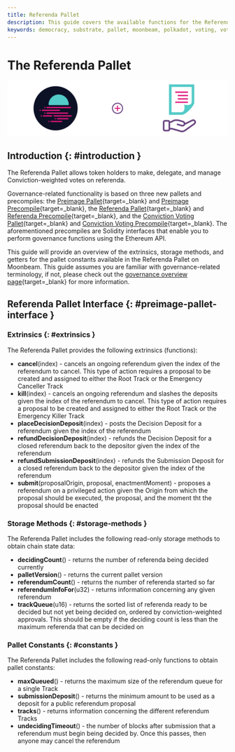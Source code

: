 ```yaml
---
title: Referenda Pallet
description: This guide covers the available functions for the Referenda Pallet on Moonbeam, of which are used to view and submit data related to on-chain referenda
keywords: democracy, substrate, pallet, moonbeam, polkadot, voting, vote, referenda
---
```


# The Referenda Pallet

![Referenda Moonbeam Banner](/images/builders/pallets-precompiles/pallets/referenda-banner.png)

## Introduction {: #introduction }

The Referenda Pallet allows token holders to make, delegate, and manage Conviction-weighted votes on referenda.

Governance-related functionality is based on three new pallets and precompiles: the [Preimage Pallet](/builders/pallets-precompiles/pallets/preimage){target=_blank} and [Preimage Precompile](/builders/pallets-precompiles/precompiles/preimage){target=_blank}, the [Referenda Pallet](/builders/pallets-precompiles/pallets/referenda){target=_blank} and [Referenda Precompile](/builders/pallets-precompiles/precompiles/referenda){target=_blank}, and the [Conviction Voting Pallet](/builders/pallets-precompiles/pallets/conviction-voting){target=_blank} and [Conviction Voting Precompile](/builders/pallets-precompiles/precompiles/conviction-voting){target=_blank}. The aforementioned precompiles are Solidity interfaces that enable you to perform governance functions using the Ethereum API.

This guide will provide an overview of the extrinsics, storage methods, and getters for the pallet constants available in the Referenda Pallet on Moonbeam. This guide assumes you are familiar with governance-related terminology, if not, please check out the [governance overview page](/learn/features/governance/#opengov){target=_blank} for more information.

## Referenda Pallet Interface {: #preimage-pallet-interface }

### Extrinsics {: #extrinsics }

The Referenda Pallet provides the following extrinsics (functions):

- **cancel**(index) - cancels an ongoing referendum given the index of the referendum to cancel. This type of action requires a proposal to be created and assigned to either the Root Track or the Emergency Canceller Track
- **kill**(index) - cancels an ongoing referendum and slashes the deposits given the index of the referendum to cancel. This type of action requires a proposal to be created and assigned to either the Root Track or the Emergency Killer Track
- **placeDecisionDeposit**(index) - posts the Decision Deposit for a referendum given the index of the referendum
- **refundDecisionDeposit**(index) - refunds the Decision Deposit for a closed referendum back to the depositor given the index of the referendum
- **refundSubmissionDeposit**(index) - refunds the Submission Deposit for a closed referendum back to the depositor given the index of the referendum
- **submit**(proposalOrigin, proposal, enactmentMoment) - proposes a referendum on a privileged action given the Origin from which the proposal should be executed, the proposal, and the moment tht the proposal should be enacted

### Storage Methods {: #storage-methods }

The Referenda Pallet includes the following read-only storage methods to obtain chain state data:

- **decidingCount**() - returns the number of referenda being decided currently
- **palletVersion**() - returns the current pallet version
- **referendumCount**() - returns the number of referenda started so far
- **referendumInfoFor**(u32) - returns information concerning any given referendum
- **trackQueue**(u16) - returns the sorted list of referenda ready to be decided but not yet being decided on, ordered by conviction-weighted approvals. This should be empty if the deciding count is less than the maximum referenda that can be decided on

### Pallet Constants {: #constants }

The Referenda Pallet includes the following read-only functions to obtain pallet constants:

- **maxQueued**() - returns the maximum size of the referendum queue for a single Track
- **submissionDeposit**() - returns the minimum amount to be used as a deposit for a public referendum proposal 
- **tracks**() - returns information concerning the different referendum Tracks
- **undecidingTimeout**() - the number of blocks after submission that a referendum must begin being decided by. Once this passes, then anyone may cancel the referendum